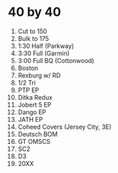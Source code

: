 
# 40 by 40

1. Cut to 150
2. Bulk to 175
3. 1:30 Half (Parkway)
4. 3:30 Full (Garmin)
5. 3:00 Full BQ (Cottonwood)
6. Boston
7. Rexburg w/ RD
8. 1/2 Tri
9. PTP EP
10. Ditka Redux
11. Jobert 5 EP
12. Dango EP
13. JATH EP
14. Coheed Covers (Jersey City, 3E)
15. Deutsch BOM
16. GT OMSCS
17. SC2
18. D3
19. 20XX
